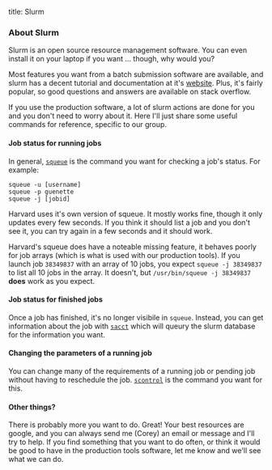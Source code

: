 title: Slurm

### About Slurm
Slurm is an open source resource management software.  You can even install it on your laptop if you want ... though, why would you?

Most features you want from a batch submission software are available, and slurm has a decent tutorial and documentation at it's [website](https://slurm.schedmd.com/).  Plus, it's fairly popular, so good questions and answers are available on stack overflow.

If you use the production software, a lot of slurm actions are done for you and you don't need to worry about it.  Here I'll just share some useful commands for reference, specific to our group.

#### Job status for running jobs

In general, [`squeue`](https://slurm.schedmd.com/squeue.html) is the command you want for checking a job's status.  For example:

```shell
squeue -u [username]
squeue -p guenette
squeue -j [jobid]
```
Harvard uses it's own version of squeue.  It mostly works fine, though it only updates every few seconds.  If you think it should list a job and you don't see it, you can try again in a few seconds and it should work.

Harvard's squeue does have a noteable missing feature, it behaves poorly for job arrays (which is what is used with our production tools).  If you launch job `38349837` with an array of 10 jobs, you expect `squeue -j 38349837` to list all 10 jobs in the array.  It doesn't, but `/usr/bin/squeue -j 38349837` **does** work as you expect.

#### Job status for finished jobs

Once a job has finished, it's no longer visibile in `squeue`.  Instead, you can get information about the job with [`sacct`](https://slurm.schedmd.com/sacct.html) which will queury the slurm database for the information you want.

#### Changing the parameters of a running job

You can change many of the requirements of a running job or pending job without having to reschedule the job.  [`scontrol`](https://slurm.schedmd.com/scontrol.html) is the command you want for this.

#### Other things?

There is probably more you want to do.  Great!  Your best resources are google, and you can always send me (Corey) an email or message and I'll try to help.  If you find something that you want to do often, or think it would be good to have in the production tools software, let me know and we'll see what we can do.